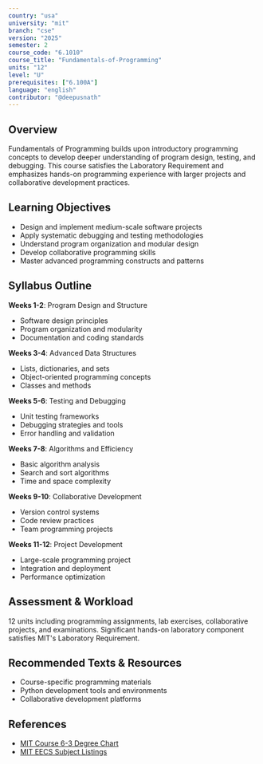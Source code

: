 ```yaml
---
country: "usa"
university: "mit"
branch: "cse"
version: "2025"
semester: 2
course_code: "6.1010"
course_title: "Fundamentals-of-Programming"
units: "12"
level: "U"
prerequisites: ["6.100A"]
language: "english"
contributor: "@deepusnath"
---
```


## Overview

Fundamentals of Programming builds upon introductory programming concepts to develop deeper understanding of program design, testing, and debugging. This course satisfies the Laboratory Requirement and emphasizes hands-on programming experience with larger projects and collaborative development practices.

## Learning Objectives

- Design and implement medium-scale software projects
- Apply systematic debugging and testing methodologies
- Understand program organization and modular design
- Develop collaborative programming skills
- Master advanced programming constructs and patterns

## Syllabus Outline

**Weeks 1-2**: Program Design and Structure
- Software design principles
- Program organization and modularity
- Documentation and coding standards

**Weeks 3-4**: Advanced Data Structures
- Lists, dictionaries, and sets
- Object-oriented programming concepts
- Classes and methods

**Weeks 5-6**: Testing and Debugging
- Unit testing frameworks
- Debugging strategies and tools
- Error handling and validation

**Weeks 7-8**: Algorithms and Efficiency
- Basic algorithm analysis
- Search and sort algorithms
- Time and space complexity

**Weeks 9-10**: Collaborative Development
- Version control systems
- Code review practices
- Team programming projects

**Weeks 11-12**: Project Development
- Large-scale programming project
- Integration and deployment
- Performance optimization

## Assessment & Workload

12 units including programming assignments, lab exercises, collaborative projects, and examinations. Significant hands-on laboratory component satisfies MIT's Laboratory Requirement.

## Recommended Texts & Resources

- Course-specific programming materials
- Python development tools and environments
- Collaborative development platforms

## References

- [MIT Course 6-3 Degree Chart](https://catalog.mit.edu/degree-charts/computer-science-engineering-course-6-3/)
- [MIT EECS Subject Listings](https://catalog.mit.edu/subjects/6/)

